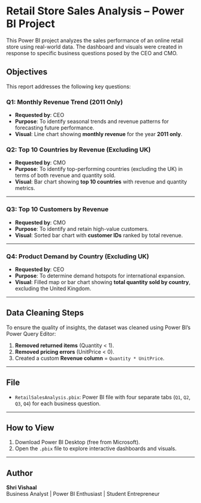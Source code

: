 # Retail Store Sales Analysis – Power BI Project

This Power BI project analyzes the sales performance of an online retail store using real-world data. The dashboard and visuals were created in response to specific business questions posed by the CEO and CMO.

## Objectives

This report addresses the following key questions:

### Q1: Monthly Revenue Trend (2011 Only)

- **Requested by**: CEO  
- **Purpose**: To identify seasonal trends and revenue patterns for forecasting future performance.
- **Visual**: Line chart showing **monthly revenue** for the year **2011 only**.

### Q2: Top 10 Countries by Revenue (Excluding UK)

- **Requested by**: CMO  
- **Purpose**: To identify top-performing countries (excluding the UK) in terms of both revenue and quantity sold.
- **Visual**: Bar chart showing **top 10 countries** with revenue and quantity metrics.

---

### Q3: Top 10 Customers by Revenue

- **Requested by**: CMO  
- **Purpose**: To identify and retain high-value customers.
- **Visual**: Sorted bar chart with **customer IDs** ranked by total revenue.

---

### Q4: Product Demand by Country (Excluding UK)

- **Requested by**: CEO  
- **Purpose**: To determine demand hotspots for international expansion.
- **Visual**: Filled map or bar chart showing **total quantity sold by country**, excluding the United Kingdom.

---

##  Data Cleaning Steps

To ensure the quality of insights, the dataset was cleaned using Power BI’s Power Query Editor:

1. **Removed returned items** (Quantity < 1).
2. **Removed pricing errors** (UnitPrice < 0).
3. Created a custom **Revenue column** = `Quantity * UnitPrice`.

---

##  File

- `RetailSalesAnalysis.pbix`: Power BI file with four separate tabs (`Q1`, `Q2`, `Q3`, `Q4`) for each business question.

---

## How to View

1. Download Power BI Desktop (free from Microsoft).
2. Open the `.pbix` file to explore interactive dashboards and visuals.

---

##  Author

**Shri Vishaal**  
Business Analyst | Power BI Enthusiast | Student Entrepreneur  
